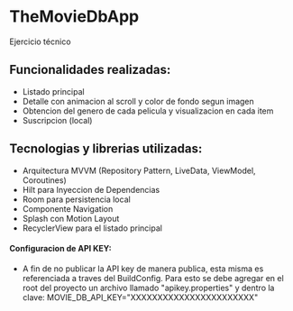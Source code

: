 # TheMovieDbApp
Ejercicio técnico

## Funcionalidades realizadas:
* Listado principal
* Detalle con animacion al scroll y color de fondo segun imagen
* Obtencion del genero de cada pelicula y visualizacion en cada item
* Suscripcion (local)

## Tecnologias y librerias utilizadas:
* Arquitectura MVVM (Repository Pattern, LiveData, ViewModel, Coroutines)
* Hilt para Inyeccion de Dependencias
* Room para persistencia local
* Componente Navigation
* Splash con Motion Layout
* RecyclerView para el listado principal


#### Configuracion de API KEY:
* A fin de no publicar la API key de manera publica, esta misma es referenciada a traves del BuildConfig. Para esto se debe agregar en el root del proyecto un archivo llamado "apikey.properties" y dentro la clave: MOVIE_DB_API_KEY="XXXXXXXXXXXXXXXXXXXXXXX"
